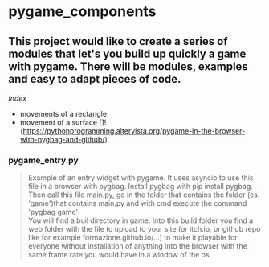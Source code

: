 # pygame_components

## This project would like to create a series of modules that let's you build up quickly a game with pygame. There will be modules, examples and easy to adapt pieces of code.

*Index*

- movements of a rectangle
- movement of a surface
[]!(https://pythonprogramming.altervista.org/pygame-in-the-browser-with-pygbag-and-github/)
### pygame_entry.py
>Example of an entry widget with pygame. It uses asyncio to use this file in a browser with pygbag. Install pygbag with pip install pygbag.  
>Then call this file main.py, go in the folder that contains the folder (es. 'game')that contains main.py and with cmd execute the command 'pygbag game'  
>You will find a buil directory in game. Into this build folder you find a web folder with the file to upload to your site (or itch.io, or github repo like for example formazione.github.io/...) 
>to make it playable for everyone without installation of anything into the browser with the same frame rate you would have in a window of the os.
